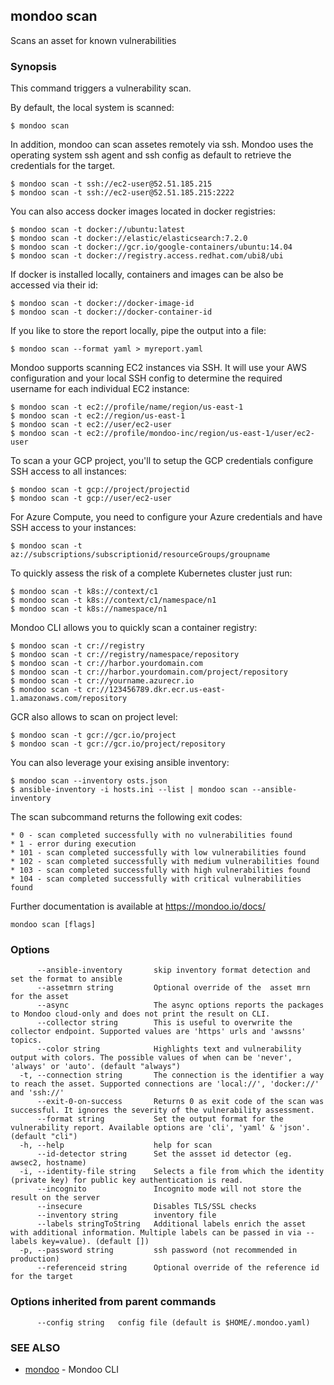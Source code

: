 ## mondoo scan

Scans an asset for known vulnerabilities

### Synopsis


This command triggers a vulnerability scan.

By default, the local system is scanned:

    $ mondoo scan

In addition, mondoo can scan assetes remotely via ssh. Mondoo uses the operating system
ssh agent and ssh config as default to retrieve the credentials for the target.

    $ mondoo scan -t ssh://ec2-user@52.51.185.215
    $ mondoo scan -t ssh://ec2-user@52.51.185.215:2222

You can also access docker images located in docker registries:

    $ mondoo scan -t docker://ubuntu:latest
    $ mondoo scan -t docker://elastic/elasticsearch:7.2.0
    $ mondoo scan -t docker://gcr.io/google-containers/ubuntu:14.04
    $ mondoo scan -t docker://registry.access.redhat.com/ubi8/ubi

If docker is installed locally, containers and images can be also
be accessed via their id:

    $ mondoo scan -t docker://docker-image-id
    $ mondoo scan -t docker://docker-container-id

If you like to store the report locally, pipe the output into a file:

	$ mondoo scan --format yaml > myreport.yaml

Mondoo supports scanning EC2 instances via SSH. It will use your AWS configuration and your
local SSH config to determine the required username for each individual EC2 instance:

	$ mondoo scan -t ec2://profile/name/region/us-east-1
	$ mondoo scan -t ec2://region/us-east-1
	$ mondoo scan -t ec2://user/ec2-user
	$ mondoo scan -t ec2://profile/mondoo-inc/region/us-east-1/user/ec2-user

To scan a your GCP project, you'll to setup the GCP credentials configure SSH access to all
instances:

	$ mondoo scan -t gcp://project/projectid
    $ mondoo scan -t gcp://user/ec2-user

For Azure Compute, you need to configure your Azure credentials and have SSH access to your
instances:

	$ mondoo scan -t az://subscriptions/subscriptionid/resourceGroups/groupname

To quickly assess the risk of a complete Kubernetes cluster just run:

	$ mondoo scan -t k8s://context/c1
	$ mondoo scan -t k8s://context/c1/namespace/n1
	$ mondoo scan -t k8s://namespace/n1

Mondoo CLI allows you to quickly scan a container registry:

	$ mondoo scan -t cr://registry
	$ mondoo scan -t cr://registry/namespace/repository
	$ mondoo scan -t cr://harbor.yourdomain.com
	$ mondoo scan -t cr://harbor.yourdomain.com/project/repository
	$ mondoo scan -t cr://yourname.azurecr.io
	$ mondoo scan -t cr://123456789.dkr.ecr.us-east-1.amazonaws.com/repository

GCR also allows to scan on project level:

	$ mondoo scan -t gcr://gcr.io/project
	$ mondoo scan -t gcr://gcr.io/project/repository

You can also leverage your exising ansible inventory:

	$ mondoo scan --inventory osts.json
	$ ansible-inventory -i hosts.ini --list | mondoo scan --ansible-inventory

The scan subcommand returns the following exit codes:

    * 0 - scan completed successfully with no vulnerabilities found
    * 1 - error during execution
    * 101 - scan completed successfully with low vulnerabilities found
    * 102 - scan completed successfully with medium vulnerabilities found
    * 103 - scan completed successfully with high vulnerabilities found
    * 104 - scan completed successfully with critical vulnerabilities found

Further documentation is available at https://mondoo.io/docs/


```
mondoo scan [flags]
```

### Options

```
      --ansible-inventory       skip inventory format detection and set the format to ansible
      --assetmrn string         Optional override of the  asset mrn for the asset
      --async                   The async options reports the packages to Mondoo cloud-only and does not print the result on CLI.
      --collector string        This is useful to overwrite the collector endpoint. Supported values are 'https' urls and 'awssns' topics.
      --color string            Highlights text and vulnerability output with colors. The possible values of when can be 'never', 'always' or 'auto'. (default "always")
  -t, --connection string       The connection is the identifier a way to reach the asset. Supported connections are 'local://', 'docker://' and 'ssh://'
      --exit-0-on-success       Returns 0 as exit code of the scan was successful. It ignores the severity of the vulnerability assessment.
      --format string           Set the output format for the vulnerability report. Available options are 'cli', 'yaml' & 'json'. (default "cli")
  -h, --help                    help for scan
      --id-detector string      Set the assset id detector (eg. awsec2, hostname)
  -i, --identity-file string    Selects a file from which the identity (private key) for public key authentication is read.
      --incognito               Incognito mode will not store the result on the server
      --insecure                Disables TLS/SSL checks
      --inventory string        inventory file
      --labels stringToString   Additional labels enrich the asset with additional information. Multiple labels can be passed in via --labels key=value). (default [])
  -p, --password string         ssh password (not recommended in production)
      --referenceid string      Optional override of the reference id for the target
```

### Options inherited from parent commands

```
      --config string   config file (default is $HOME/.mondoo.yaml)
```

### SEE ALSO

* [mondoo](mondoo.md)	 - Mondoo CLI
